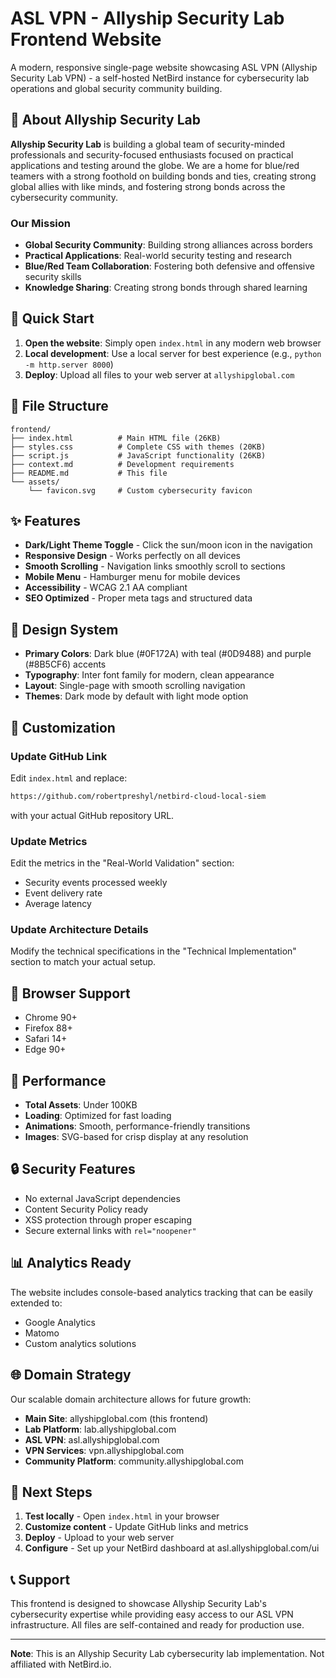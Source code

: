 # ASL VPN - Allyship Security Lab Frontend Website

A modern, responsive single-page website showcasing ASL VPN (Allyship Security Lab VPN) - a self-hosted NetBird instance for cybersecurity lab operations and global security community building.

## 🏢 About Allyship Security Lab

**Allyship Security Lab** is building a global team of security-minded professionals and security-focused enthusiasts focused on practical applications and testing around the globe. We are a home for blue/red teamers with a strong foothold on building bonds and ties, creating strong global allies with like minds, and fostering strong bonds across the cybersecurity community.

### Our Mission
- **Global Security Community**: Building strong alliances across borders
- **Practical Applications**: Real-world security testing and research
- **Blue/Red Team Collaboration**: Fostering both defensive and offensive security skills
- **Knowledge Sharing**: Creating strong bonds through shared learning

## 🚀 Quick Start

1. **Open the website**: Simply open `index.html` in any modern web browser
2. **Local development**: Use a local server for best experience (e.g., `python -m http.server 8000`)
3. **Deploy**: Upload all files to your web server at `allyshipglobal.com`

## 📁 File Structure

```
frontend/
├── index.html          # Main HTML file (26KB)
├── styles.css          # Complete CSS with themes (20KB)
├── script.js           # JavaScript functionality (26KB)
├── context.md          # Development requirements
├── README.md           # This file
└── assets/
    └── favicon.svg     # Custom cybersecurity favicon
```

## ✨ Features

- **Dark/Light Theme Toggle** - Click the sun/moon icon in the navigation
- **Responsive Design** - Works perfectly on all devices
- **Smooth Scrolling** - Navigation links smoothly scroll to sections
- **Mobile Menu** - Hamburger menu for mobile devices
- **Accessibility** - WCAG 2.1 AA compliant
- **SEO Optimized** - Proper meta tags and structured data

## 🎨 Design System

- **Primary Colors**: Dark blue (#0F172A) with teal (#0D9488) and purple (#8B5CF6) accents
- **Typography**: Inter font family for modern, clean appearance
- **Layout**: Single-page with smooth scrolling navigation
- **Themes**: Dark mode by default with light mode option

## 🔧 Customization

### Update GitHub Link
Edit `index.html` and replace:
```html
https://github.com/robertpreshyl/netbird-cloud-local-siem
```
with your actual GitHub repository URL.

### Update Metrics
Edit the metrics in the "Real-World Validation" section:
- Security events processed weekly
- Event delivery rate
- Average latency

### Update Architecture Details
Modify the technical specifications in the "Technical Implementation" section to match your actual setup.

## 📱 Browser Support

- Chrome 90+
- Firefox 88+
- Safari 14+
- Edge 90+

## 🚀 Performance

- **Total Assets**: Under 100KB
- **Loading**: Optimized for fast loading
- **Animations**: Smooth, performance-friendly transitions
- **Images**: SVG-based for crisp display at any resolution

## 🔒 Security Features

- No external JavaScript dependencies
- Content Security Policy ready
- XSS protection through proper escaping
- Secure external links with `rel="noopener"`

## 📊 Analytics Ready

The website includes console-based analytics tracking that can be easily extended to:
- Google Analytics
- Matomo
- Custom analytics solutions

## 🌐 Domain Strategy

Our scalable domain architecture allows for future growth:
- **Main Site**: allyshipglobal.com (this frontend)
- **Lab Platform**: lab.allyshipglobal.com
- **ASL VPN**: asl.allyshipglobal.com
- **VPN Services**: vpn.allyshipglobal.com
- **Community Platform**: community.allyshipglobal.com

## 🎯 Next Steps

1. **Test locally** - Open `index.html` in your browser
2. **Customize content** - Update GitHub links and metrics
3. **Deploy** - Upload to your web server
4. **Configure** - Set up your NetBird dashboard at asl.allyshipglobal.com/ui

## 📞 Support

This frontend is designed to showcase Allyship Security Lab's cybersecurity expertise while providing easy access to our ASL VPN infrastructure. All files are self-contained and ready for production use.

---

**Note**: This is an Allyship Security Lab cybersecurity lab implementation. Not affiliated with NetBird.io.
